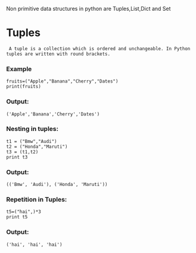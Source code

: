 Non primitive data structures in python are Tuples,List,Dict and Set
# Tuples
     A tuple is a collection which is ordered and unchangeable. In Python tuples are written with round brackets.

### Example
    fruits=("Apple","Banana","Cherry","Dates")
    print(fruits)
### Output:
    ('Apple','Banana','Cherry','Dates')

### Nesting in tuples:
    t1 = ("Bmw","Audi")
    t2 = ("Honda","Maruti")
    t3 = (t1,t2)
    print t3
### Output:
    (('Bmw', 'Audi'), ('Honda', 'Maruti'))


### Repetition in Tuples:   
    t5=("hai",)*3
    print t5
### Output:
    ('hai', 'hai', 'hai')

